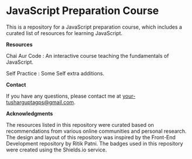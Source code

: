 # JavaScript Preparation Course

This is a repository for a JavaScript preparation course, which includes a curated list of resources for learning JavaScript.

<!--JavaScript is Single Thread.-->

**Resources**

Chai Aur Code : An interactive course teaching the fundamentals of JavaScript.

Self Practice : Some Self extra additions.

**Contact**

If you have any questions, please contact me at your-tusharguptagps@gmail.com.

**Acknowledgments**

The resources listed in this repository were curated based on recommendations from various online communities and personal research.
The design and layout of this repository was inspired by the Front-End Development repository by Ritik Patni.
The badges used in this repository were created using the Shields.io service.

